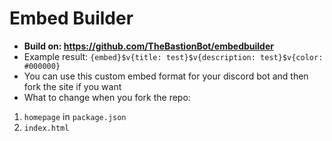 # Embed Builder
- **Build on: https://github.com/TheBastionBot/embedbuilder**
- Example result: `{embed}$v{title: test}$v{description: test}$v{color: #000000}`
- You can use this custom embed format for your discord bot and then fork the site if you want<br/>
- What to change when you fork the repo:
1. `homepage` in `package.json`
2. `index.html`
